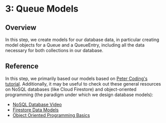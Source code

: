 # 3: Queue Models

## Overview
In this step, we create models for our database data, in particular creating model objects for a Queue and a QueueEntry, including all the data necessary for both collections in our database. 

## Reference

In this step, we primarily based our models based on [Peter Coding's tutorial](https://petercoding.com/firebase/2022/02/16/how-to-model-your-firebase-data-class-in-flutter/). Additionally, it may be useful to check out these general resources on NoSQL databases (like Cloud Firestore) and object-oriented programming (the paradigm under which we design database models):

- [NoSQL Database Video](https://youtu.be/v_hR4K4auoQ)
- [Firestore Data Models](https://hevodata.com/learn/firestore-data-model/)
- [Object Oriented Programming Basics](https://www.freecodecamp.org/news/what-is-object-oriented-programming/)
